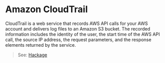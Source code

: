# Amazon CloudTrail

CloudTrail is a web service that records AWS API calls for your AWS account and delivers log files to an Amazon S3 bucket. The recorded information includes the identity of the user, the start time of the AWS API call, the source IP address, the request parameters, and the response elements returned by the service.

> See: [Hackage](hackage.haskell.org/package/amazonka-cloudtrail)
